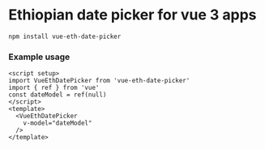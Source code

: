 # Ethiopian date picker for vue 3 apps
<pre>
<code id="code-block">npm install vue-eth-date-picker</code>
</pre>

### Example usage
```
<script setup>
import VueEthDatePicker from 'vue-eth-date-picker'
import { ref } from 'vue'
const dateModel = ref(null)
</script>
<template>
  <VueEthDatePicker
    v-model="dateModel"
  />
</template>
```
